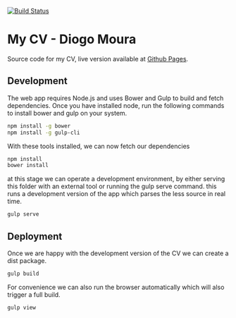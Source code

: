 [![Build Status](https://travis-ci.org/Stormsys/cv.svg?branch=master)](https://travis-ci.org/Stormsys/cv)

# My CV - Diogo Moura

Source code for my CV, live version available at [Github Pages](https://stormsys.github.io/cv).

## Development

The web app requires Node.js and uses Bower and Gulp to build and fetch dependencies. Once you have installed node,
run the following commands to install bower and gulp on your system.

``` sh
npm install -g bower
npm install -g gulp-cli
```


With these tools installed, we can now fetch our dependencies

``` sh
npm install
bower install
```

at this stage we can operate a development environment, by either serving this folder with an external tool or running
the gulp serve command. this runs a development version of the app which parses the less source in real time.

``` sh
gulp serve
```

## Deployment

Once we are happy with the development version of the CV we can create a dist package.

``` sh
gulp build
```

For convenience we can also run the browser automatically which will also trigger a full build.

``` sh
gulp view
```


